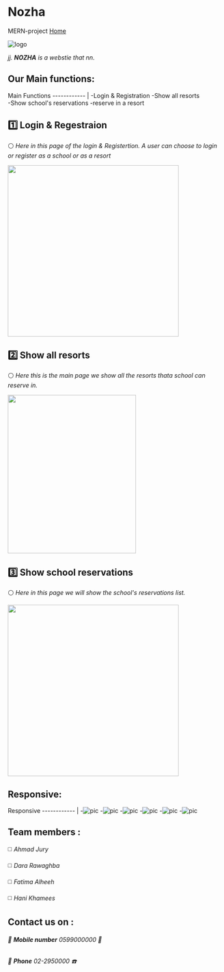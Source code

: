 # Nozha
MERN-project
[Home](http://localhost:8080/)


![logo](https://cdn.discordapp.com/attachments/872084511721156639/874284069100339240/Group_15.png)

 *jj.
**NOZHA** is a webstie that nn.*


## Our Main functions:
Main Functions 
------------ | 
-Login & Registration 
-Show all resorts       
-Show  school's reservations
-reserve in a resort




##  1️⃣  Login & Regestraion 
⚪ *Here in this page of the login & Registertion.*
*A user can choose to login or register as a school or as a resort*

<img src="https://cdn.discordapp.com/attachments/872084511721156642/874277606294433802/Dribbble_Shot_HD_2.png" data-canonical-src="https://cdn.discordapp.com/attachments/872084511721156642/874277606294433802/Dribbble_Shot_HD_2.png" width="400" height="400" />



## 2️⃣ Show all resorts
⚪ *Here this is the main page we show all the resorts thata school can reserve in.*

<img src="https://cdn.discordapp.com/attachments/872084511721156642/874277614049710130/Dribbble_Shot_HD.png" data-canonical-src="https://cdn.discordapp.com/attachments/872084511721156642/874277614049710130/Dribbble_Shot_HD.png" width="300" height="370" />





## 3️⃣ Show  school reservations
⚪ *Here in this page we will show the school's reservations list.*

<img src="https://cdn.discordapp.com/attachments/872084511721156642/874277592457433158/Dribbble_Shot_HD_5.png" data-canonical-src="https://cdn.discordapp.com/attachments/872084511721156642/874277592457433158/Dribbble_Shot_HD_5.png" width="400" height="400" />








## Responsive:
Responsive
------------ | 
-![pic](https://cdn.discordapp.com/attachments/874283119832883250/874283326612062248/Dribbble_Shot_HD_6.png?width=100&height=100)
-![pic](https://cdn.discordapp.com/attachments/874283119832883250/874283178091765861/Dribbble_Shot_HD_11.png?width=100&height=100)
-![pic](https://cdn.discordapp.com/attachments/874283119832883250/874283181606592592/Dribbble_Shot_HD_10.png?width=100&height=100)
-![pic](https://cdn.discordapp.com/attachments/874283119832883250/874283186174193684/Dribbble_Shot_HD_9.png?width=100&height=100)
-![pic](https://cdn.discordapp.com/attachments/874283119832883250/874283187361181696/Dribbble_Shot_HD_7.png?width=100&height=100)
-![pic](https://cdn.discordapp.com/attachments/874283119832883250/874283189173108756/Dribbble_Shot_HD_8.png?width=100&height=100)




## Team members :
◻️ *Ahmad Jury* 

◻️ *Dara Rawaghba*

◻️ *Fatima Alheeh*

◻️ *Hani Khamees*


## Contact us on :
###### 🔻 **Mobile number** 0599000000 📱
###### 🔻 **Phone**       02-2950000    ☎️

